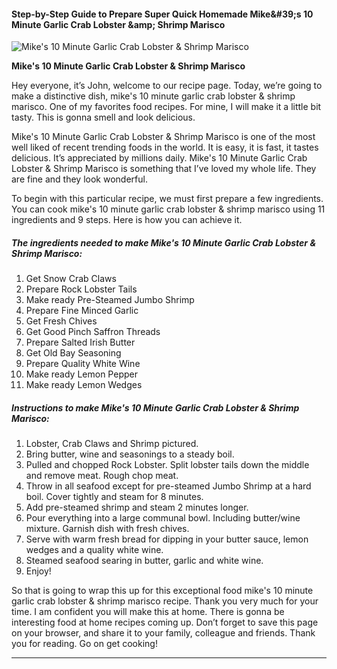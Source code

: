             

#### Step-by-Step Guide to Prepare Super Quick Homemade Mike&amp;#39;s 10 Minute Garlic Crab Lobster &amp;amp; Shrimp Marisco

![Mike's 10 Minute Garlic Crab Lobster &amp; Shrimp Marisco](https://img-global.cpcdn.com/recipes/887cf40357f03c72/751x532cq70/mikes-10-minute-garlic-crab-lobster-shrimp-marisco-recipe-main-photo.jpg)

**Mike's 10 Minute Garlic Crab Lobster &amp; Shrimp Marisco**

Hey everyone, it’s John, welcome to our recipe page. Today, we’re going to make a distinctive dish, mike's 10 minute garlic crab lobster & shrimp marisco. One of my favorites food recipes. For mine, I will make it a little bit tasty. This is gonna smell and look delicious.

Mike's 10 Minute Garlic Crab Lobster & Shrimp Marisco is one of the most well liked of recent trending foods in the world. It is easy, it is fast, it tastes delicious. It’s appreciated by millions daily. Mike's 10 Minute Garlic Crab Lobster & Shrimp Marisco is something that I’ve loved my whole life. They are fine and they look wonderful.

To begin with this particular recipe, we must first prepare a few ingredients. You can cook mike's 10 minute garlic crab lobster & shrimp marisco using 11 ingredients and 9 steps. Here is how you can achieve it.

##### The ingredients needed to make Mike's 10 Minute Garlic Crab Lobster & Shrimp Marisco:

1.  Get Snow Crab Claws
2.  Prepare Rock Lobster Tails
3.  Make ready Pre-Steamed Jumbo Shrimp
4.  Prepare Fine Minced Garlic
5.  Get Fresh Chives
6.  Get Good Pinch Saffron Threads
7.  Prepare Salted Irish Butter
8.  Get Old Bay Seasoning
9.  Prepare Quality White Wine
10.  Make ready Lemon Pepper
11.  Make ready Lemon Wedges

##### Instructions to make Mike's 10 Minute Garlic Crab Lobster & Shrimp Marisco:

1.  Lobster, Crab Claws and Shrimp pictured.
2.  Bring butter, wine and seasonings to a steady boil.
3.  Pulled and chopped Rock Lobster. Split lobster tails down the middle and remove meat. Rough chop meat.
4.  Throw in all seafood except for pre-steamed Jumbo Shrimp at a hard boil. Cover tightly and steam for 8 minutes.
5.  Add pre-steamed shrimp and steam 2 minutes longer.
6.  Pour everything into a large communal bowl. Including butter/wine mixture. Garnish dish with fresh chives.
7.  Serve with warm fresh bread for dipping in your butter sauce, lemon wedges and a quality white wine.
8.  Steamed seafood searing in butter, garlic and white wine.
9.  Enjoy!

So that is going to wrap this up for this exceptional food mike's 10 minute garlic crab lobster & shrimp marisco recipe. Thank you very much for your time. I am confident you will make this at home. There is gonna be interesting food at home recipes coming up. Don’t forget to save this page on your browser, and share it to your family, colleague and friends. Thank you for reading. Go on get cooking!

* * *